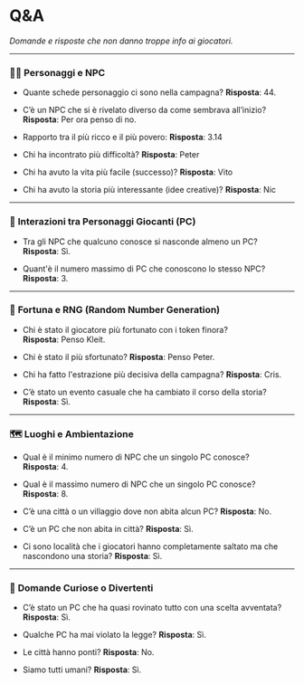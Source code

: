 
# Q&A


_Domande e risposte che non danno troppe info ai giocatori._

---

### 🧍‍♂️ **Personaggi e NPC**

- Quante schede personaggio ci sono nella campagna? 
	  **Risposta**: 44.
	
- C’è un NPC che si è rivelato diverso da come sembrava all’inizio?  
	  **Risposta**: Per ora penso di no.
	
- Rapporto tra il più ricco e il più povero:
	  **Risposta**: 3.14
	
- Chi ha incontrato più difficoltà?
     **Risposta**: Peter 
      
- Chi ha avuto la vita più facile (successo)?
     **Risposta**: Vito
      
- Chi ha avuto la storia più interessante (idee creative)?
     **Risposta**: Nic
    

---

### 🤝 **Interazioni tra Personaggi Giocanti (PC)**

- Tra gli NPC che qualcuno conosce si nasconde almeno un PC?  
	  **Risposta**: Sì.
	
- Quant'è il numero massimo di PC che conoscono lo stesso NPC?
	  **Risposta**: 3.

---

### 🎲 **Fortuna e RNG (Random Number Generation)**

- Chi è stato il giocatore più fortunato con i token finora?  
	  **Risposta**: Penso Kleit.
	
- Chi è stato il più sfortunato? 
	   **Risposta**: Penso Peter.
	
- Chi ha fatto l'estrazione più decisiva della campagna? 
	  **Risposta**: Cris.
	
- C’è stato un evento casuale che ha cambiato il corso della storia? 
	  **Risposta**: Sì.
	

---

### 🗺️ **Luoghi e Ambientazione**

- Qual è il minimo numero di NPC che un singolo PC conosce?  
	  **Risposta**: 4.
	
- Qual è il massimo numero di NPC che un singolo PC conosce?  
	  **Risposta**: 8.
	
- C’è una città o un villaggio dove non abita alcun PC? 
	  **Risposta**: No.  
	
- C’è un PC che non abita in città? 
	  **Risposta**: Sì.
	
- Ci sono località che i giocatori hanno completamente saltato ma che nascondono una storia?
	  **Risposta**: Sì.
	

---

### 🧩 **Domande Curiose o Divertenti**

- C’è stato un PC che ha quasi rovinato tutto con una scelta avventata? 
	  **Risposta**: Sì.
	
- Qualche PC ha mai violato la legge?
	  **Risposta**: Sì.
	
- Le città hanno ponti?
	  **Risposta**: No.
	
- Siamo tutti umani?
	 **Risposta**: Sì.
	
